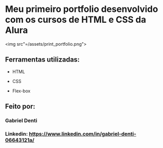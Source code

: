 # Meu primeiro portfolio desenvolvido com os cursos de HTML e CSS da Alura

<img src"=/assets/print_portfolio.png">

## Ferramentas utilizadas:

* HTML

* CSS

* Flex-box

## Feito por:

### Gabriel Denti

### Linkedin: https://www.linkedin.com/in/gabriel-denti-06643121a/
